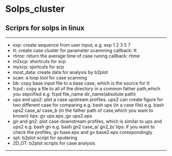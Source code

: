 # Solps_cluster
## Scriprs for solps in linux
---
- exp: create sequence from user input;
	e.g. exp 1 2 3 5 7
- tt: create case cluster for parameter scannning
	callback: tt
- rtime: return the average time of case runing
	callback: rtime
- m2scp: shortcuts for scp
- myscp: sjortcuts for scp
- most_data: create data for analysis by b2plot
- scan: a loop tool for case scanning
- bb: copy base input file to a base case, which is the source for tt
- fcpd : copy a file to all of the directory in a common father path,which you sepcified
	e.g. fcpd file_name dir_name(absolute path) 
- ups and ups2: plot a case upstream profiles. ups2 can create figure for two different case for comparing
	e.g. bash ups (in a case file)
	e.g. bash ups2 case_a/ case_b (in the father path of case,which you want to known)
	tips: gv ups.eps ;gv ups2.eps
- gn and gn2: plot case downstream profiles, which is similar to ups and ups2
	e.g. bash gn
	e.g. bash gn2 case_a/ gn2_b/
	tips: if you want to check the profiles, gv base.eps and gv base2.eps corespondingly
- spt: b2plot script for sputering 
- 2D_OT: b2plot scripts for case analysis
---




